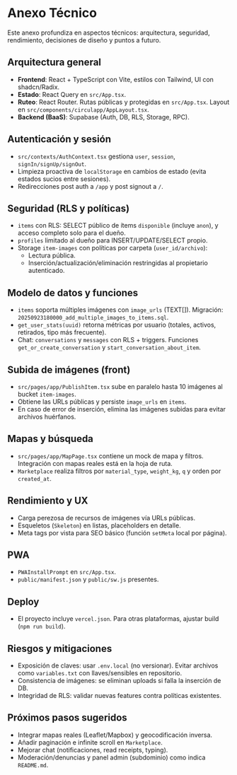 # Anexo Técnico

Este anexo profundiza en aspectos técnicos: arquitectura, seguridad, rendimiento, decisiones de diseño y puntos a futuro.

## Arquitectura general
- **Frontend**: React + TypeScript con Vite, estilos con Tailwind, UI con shadcn/Radix.
- **Estado**: React Query en `src/App.tsx`.
- **Ruteo**: React Router. Rutas públicas y protegidas en `src/App.tsx`. Layout en `src/components/circulapp/AppLayout.tsx`.
- **Backend (BaaS)**: Supabase (Auth, DB, RLS, Storage, RPC).

## Autenticación y sesión
- `src/contexts/AuthContext.tsx` gestiona `user`, `session`, `signIn/signUp/signOut`.
- Limpieza proactiva de `localStorage` en cambios de estado (evita estados sucios entre sesiones).
- Redirecciones post auth a `/app` y post signout a `/`.

## Seguridad (RLS y políticas)
- `items` con RLS: SELECT público de ítems `disponible` (incluye `anon`), y acceso completo solo para el dueño.
- `profiles` limitado al dueño para INSERT/UPDATE/SELECT propio.
- Storage `item-images` con políticas por carpeta (`user_id/archivo`):
  - Lectura pública.
  - Inserción/actualización/eliminación restringidas al propietario autenticado.

## Modelo de datos y funciones
- `items` soporta múltiples imágenes con `image_urls` (TEXT[]). Migración: `20250923180000_add_multiple_images_to_items.sql`.
- `get_user_stats(uuid)` retorna métricas por usuario (totales, activos, retirados, tipo más frecuente).
- Chat: `conversations` y `messages` con RLS + triggers. Funciones `get_or_create_conversation` y `start_conversation_about_item`.

## Subida de imágenes (front)
- `src/pages/app/PublishItem.tsx` sube en paralelo hasta 10 imágenes al bucket `item-images`.
- Obtiene las URLs públicas y persiste `image_urls` en `items`.
- En caso de error de inserción, elimina las imágenes subidas para evitar archivos huérfanos.

## Mapas y búsqueda
- `src/pages/app/MapPage.tsx` contiene un mock de mapa y filtros. Integración con mapas reales está en la hoja de ruta.
- `Marketplace` realiza filtros por `material_type`, `weight_kg`, `q` y orden por `created_at`.

## Rendimiento y UX
- Carga perezosa de recursos de imágenes vía URLs públicas.
- Esqueletos (`Skeleton`) en listas, placeholders en detalle.
- Meta tags por vista para SEO básico (función `setMeta` local por página).

## PWA
- `PWAInstallPrompt` en `src/App.tsx`.
- `public/manifest.json` y `public/sw.js` presentes.

## Deploy
- El proyecto incluye `vercel.json`. Para otras plataformas, ajustar build (`npm run build`).

## Riesgos y mitigaciones
- Exposición de claves: usar `.env.local` (no versionar). Evitar archivos como `variables.txt` con llaves/sensibles en repositorio.
- Consistencia de imágenes: se eliminan uploads si falla la inserción de DB.
- Integridad de RLS: validar nuevas features contra políticas existentes.

## Próximos pasos sugeridos
- Integrar mapas reales (Leaflet/Mapbox) y geocodificación inversa.
- Añadir paginación e infinite scroll en `Marketplace`.
- Mejorar chat (notificaciones, read receipts, typing).
- Moderación/denuncias y panel admin (subdominio) como indica `README.md`.
